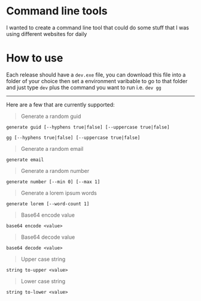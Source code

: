 # Command line tools
I wanted to create a command line tool that could do some stuff that I was using different websites for daily


# How to use
Each release should have a `dev.exe` file, you can download this file into a folder of your choice then set a environment varibable to go to that folder and just type `dev` plus the command you want to run i.e. `dev gg`

---


Here are a few that are currently supported:

> Generate a random guid

```
generate guid [--hyphens true|false] [--uppercase true|false]
```

```
gg [--hyphens true|false] [--uppercase true|false]
```

> Generate a random email

```
generate email
```

> Generate a random number

```
generate number [--min 0] [--max 1]
```


> Generate a lorem ipsum words

```
generate lorem [--word-count 1]
```

> Base64 encode value

```
base64 encode <value>
```

> Base64 decode value

```
base64 decode <value>
```


> Upper case string

```
string to-upper <value>
```

> Lower case string

```
string to-lower <value>
```




